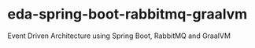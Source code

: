 # eda-spring-boot-rabbitmq-graalvm
Event Driven Architecture using Spring Boot, RabbitMQ and GraalVM
